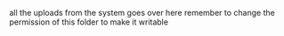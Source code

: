 all the uploads from the system goes over here
remember to change the permission of this folder to make it writable
